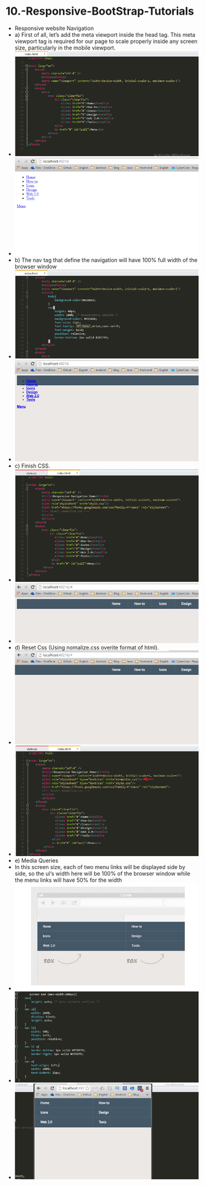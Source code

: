 # 10.-Responsive-BootStrap-Tutorials
- Responsive website Navigation
- a) First of all, let’s add the meta viewport inside the head tag. This meta viewport tag is required for our page to scale properly inside any screen size, particularly in the mobile viewport.
- ![alt tag](https://github.com/danisluis3/10.-Responsive-BootStrap-Tutorials/blob/master/1.png)
- ![alt tag](https://github.com/danisluis3/10.-Responsive-BootStrap-Tutorials/blob/master/2.png)
- b) The nav tag that define the navigation will have 100% full width of the browser window
- ![alt tag](https://github.com/danisluis3/10.-Responsive-BootStrap-Tutorials/blob/master/3.png)
- ![alt tag](https://github.com/danisluis3/10.-Responsive-BootStrap-Tutorials/blob/master/4.png)
- c) Finish CSS. 
- ![alt tag](https://github.com/danisluis3/10.-Responsive-BootStrap-Tutorials/blob/master/5.png)
- ![alt tag](https://github.com/danisluis3/10.-Responsive-BootStrap-Tutorials/blob/master/6.png)
- d) Reset Css (Using nomalize.css overite format of html).
- ![alt tag](https://github.com/danisluis3/10.-Responsive-BootStrap-Tutorials/blob/master/7.png)
- ![alt tag](https://github.com/danisluis3/10.-Responsive-BootStrap-Tutorials/blob/master/8.png)
- e) Media Queries
- In this screen size, each of two menu links will be displayed side by side, so the ul‘s width here will be 100% of the browser window while the menu links will have 50% for the width
- ![alt tag](https://github.com/danisluis3/10.-Responsive-BootStrap-Tutorials/blob/master/9.png)
- ![alt tag](https://github.com/danisluis3/10.-Responsive-BootStrap-Tutorials/blob/master/10.png)
- ![alt tag](https://github.com/danisluis3/10.-Responsive-BootStrap-Tutorials/blob/master/11.png)

